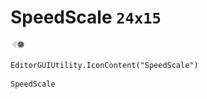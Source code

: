 # SpeedScale `24x15`
<img src="/img/SpeedScale.png" width=24 height=15>

``` CSharp
EditorGUIUtility.IconContent("SpeedScale")
```
```
SpeedScale
```
